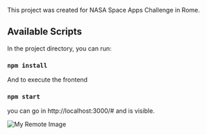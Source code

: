 This project was created for NASA Space Apps Challenge in Rome.

## Available Scripts

In the project directory, you can run:

### `npm install`

And to execute the frontend 

### `npm start`

you can go in http://localhost:3000/# and is visible.

![My Remote Image](https://drive.google.com/file/d/1iOe6bkzjG4xpwv-7-tsWwPJSSHNJ7JGj/view?usp=share_link)

